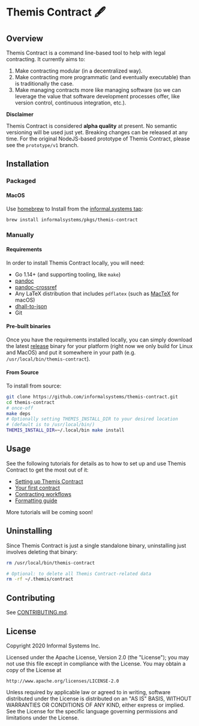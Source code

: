 # Themis Contract 🖋

## Overview

Themis Contract is a command line-based tool to help with legal contracting.
It currently aims to:

1. Make contracting modular (in a decentralized way).
2. Make contracting more programmatic (and eventually executable) than is
   traditionally the case.
3. Make managing contracts more like managing software (so we can leverage
   the value that software development processes offer, like version control,
   continuous integration, etc.).

**Disclaimer**

Themis Contract is considered **alpha quality** at present. No semantic
versioning will be used just yet. Breaking changes can be released at any time.
For the original NodeJS-based prototype of Themis Contract, please see the
`prototype/v1` branch.

## Installation

### Packaged

#### MacOS

Use [homebrew](https://brew.sh/) to Install from the [informal.systems
tap](https://github.com/informalsystems/homebrew-pkgs):

```bash
brew install informalsystems/pkgs/themis-contract
```

### Manually

#### Requirements

In order to install Themis Contract locally, you will need:

- Go 1.14+ (and supporting tooling, like `make`)
- [pandoc]
- [pandoc-crossref][]
- Any LaTeX distribution that includes `pdflatex` (such as [MacTeX] for macOS)
- [dhall-to-json]
- Git

#### Pre-built binaries

Once you have the requirements installed locally, you can simply download the
latest [release] binary for your platform (right now we only build for Linux and
MacOS) and put it somewhere in your path (e.g.
`/usr/local/bin/themis-contract`).

#### From Source

To install from source:

```bash
git clone https://github.com/informalsystems/themis-contract.git
cd themis-contract
# once-off
make deps
# Optionally setting THEMIS_INSTALL_DIR to your desired location
# (default is to /usr/local/bin/)
THEMIS_INSTALL_DIR=~/.local/bin make install
```

## Usage

See the following tutorials for details as to how to set up and use Themis
Contract to get the most out of it:

- [Setting up Themis Contract](docs/01-setup.md)
- [Your first contract](docs/02-first-contract.md)
- [Contracting workflows](docs/03-workflows.md)
- [Formatting guide](docs/04-formatting.md)

More tutorials will be coming soon!

## Uninstalling

Since Themis Contract is just a single standalone binary, uninstalling just
involves deleting that binary:

```bash
rm /usr/local/bin/themis-contract

# Optional: to delete all Themis Contract-related data
rm -rf ~/.themis/contract
```

## Contributing

See [CONTRIBUTING.md](./CONTRIBUTING.md).

## License

Copyright 2020 Informal Systems Inc.

Licensed under the Apache License, Version 2.0 (the "License");
you may not use this file except in compliance with the License.
You may obtain a copy of the License at

    http://www.apache.org/licenses/LICENSE-2.0

Unless required by applicable law or agreed to in writing, software
distributed under the License is distributed on an "AS IS" BASIS,
WITHOUT WARRANTIES OR CONDITIONS OF ANY KIND, either express or implied.
See the License for the specific language governing permissions and
limitations under the License.

[dhall]: https://dhall-lang.org/
[pandoc]: https://pandoc.org/
[pandoc-crossref]: https://github.com/lierdakil/pandoc-crossref#installation
[mactex]: https://www.tug.org/mactex/
[dhall-to-json]: https://github.com/dhall-lang/dhall-haskell/tree/master/dhall-json
[release]: https://github.com/informalsystems/themis-contract/releases
